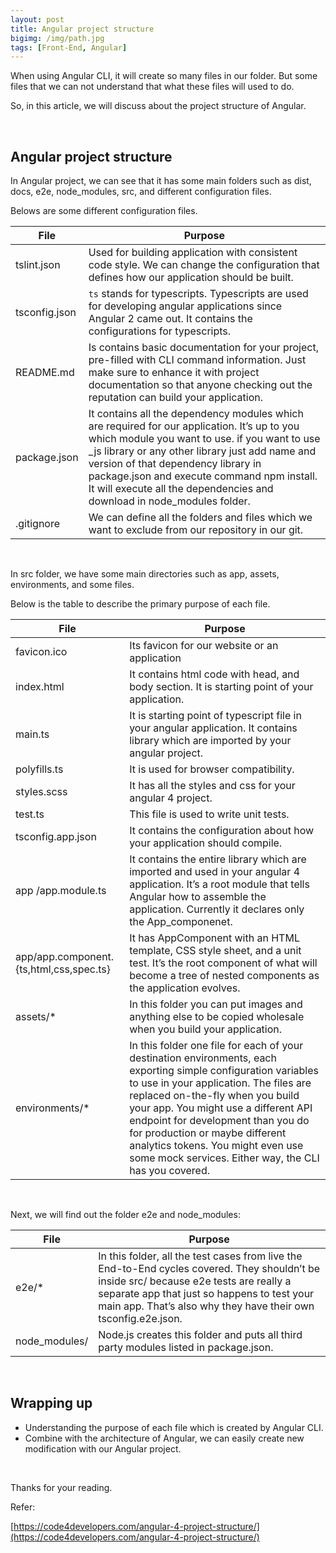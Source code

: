 ```yaml
---
layout: post
title: Angular project structure
bigimg: /img/path.jpg
tags: [Front-End, Angular]
---
```


When using Angular CLI, it will create so many files in our folder. But some files that we can not understand that what these files will used to do.

So, in this article, we will discuss about the project structure of Angular.

<br>

## Angular project structure
In Angular project, we can see that it has some main folders such as dist, docs, e2e, node_modules, src, and different configuration files.

Belows are some different configuration files.

|              File           |               Purpose                |
| --------------------------- | ------------------------------------ |
| tslint.json                 | Used for building application with consistent code style. We can change the configuration that defines how our application should be built. |
| tsconfig.json               | ```ts``` stands for typescripts. Typescripts are used for developing angular applications since Angular 2 came out. It contains the configurations for typescripts. |
| README.md                   | Is contains basic documentation for your project, pre-filled with CLI command information. Just make sure to enhance it with project documentation so that anyone checking out the reputation can build your application. |
| package.json                | It contains all the dependency modules which are required for our application. It’s up to you which module you want to use. if you want to use _js library or any other library just add name and version of that dependency  library in package.json and execute command npm install. It will execute all the dependencies and download in node_modules folder. |
| .gitignore                  | We can define all the folders and files which we want to exclude from our repository in our git. |

<br>

In src folder, we have some main directories such as app, assets, environments, and some files.

Below is the table to describe the primary purpose of each file.

|           File          |                   Purpose                     |
| ----------------------- | --------------------------------------------- |
| favicon.ico             | Its favicon for our website or an application |
| index.html              | It contains html code with head, and body section. It is starting point of your application. |
| main.ts                 | It is starting point of typescript file in your angular application. It contains library which are imported by your angular project. |
| polyfills.ts            | It is used for browser compatibility. |
| styles.scss             | It has all the styles and css for your angular 4 project. |
| test.ts                 | This file is used to write unit tests. |
| tsconfig.app.json       | It contains the configuration about how your application should compile. | 
| app /app.module.ts 	  | It contains the entire library which are imported and used in your angular 4 application. It’s a root module that tells Angular how to assemble the application. Currently it declares only the App_componenet. |
| app/app.component.{ts,html,css,spec.ts}  | It has AppComponent with an HTML template, CSS style sheet, and a unit test. It’s the root component of what will become a tree of nested components as the application evolves. |
| assets/*                | In this folder you can put images and anything else to be copied wholesale when you build your application. |
| environments/*          |	In this folder one file for each of your destination environments, each exporting simple configuration variables to use in your application. The files are replaced on-the-fly when you build your app. You might use a different API endpoint for development than you do for production or maybe different analytics tokens. You might even use some mock services. Either way, the CLI has you covered. |

<br>

Next, we will find out the folder e2e and node_modules: 

|           File          |                 Purpose              |
| ----------------------- | ------------------------------------ |
| e2e/*                   | In this folder, all the test cases from live the End-to-End cycles covered. They shouldn’t be inside src/ because e2e tests are really a separate app that just so happens to test your main app. That’s also why they have their own tsconfig.e2e.json. |
| node_modules/           | Node.js creates this folder and puts all third party modules listed in package.json. |

<br>

## Wrapping up
- Understanding the purpose of each file which is created by Angular CLI.
- Combine with the architecture of Angular, we can easily create new modification with our Angular project.

<br>

Thanks for your reading.

Refer: 

[https://code4developers.com/angular-4-project-structure/](https://code4developers.com/angular-4-project-structure/)